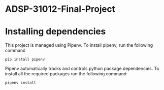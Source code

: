 # ADSP-31012-Final-Project

# Installing dependencies

This project is managed using Pipenv. To install pipenv, run the following command 

```shell
pip install pipenv
```

Pipenv automatically tracks and controls python package dependencies. To install all the required packages run the following command:

```shell
pipenv install
```